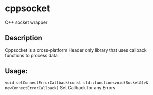 # cppsocket 
C++ socket wrapper

Description
------
Cppsocket is a cross-platform Header only library that uses callback functions to process data  

## Usage:
`void setConnectErrorCallback(const std::function<void(Socket&)>& newConnectErrorCallback)`
Set Callback for any Errors

<!-- // To transform into Docs
#include <iostream>
#include <chrono>
#include <thread>
#include <sstream>
#include "Socket.hpp"

static void printUsage(const std::string& executable)
{
    std::cout << "Usage: " << executable << " [server|client] [port|address]" << std::endl;
}

int main(int argc, const char* argv[])
{
    try
    {
        if (argc < 3)
        {
            printUsage(argc ? argv[0] : "test");
            return EXIT_SUCCESS;
        }

        std::string type = argv[1];
        std::string address = argv[2];

        cppsocket::Network network;
        cppsocket::Socket server(network);
        cppsocket::Socket client(network);
        std::vector<cppsocket::Socket> clientSockets;

        if (type == "server")
        {
            std::istringstream buffer(address);
            uint16_t port;
            buffer >> port;

            server.setBlocking(false);
            server.startAccept(cppsocket::ANY_ADDRESS, port);

            server.setAcceptCallback([&clientSockets](cppsocket::Socket&, cppsocket::Socket& c) {
                std::cout << "Client connected" << std::endl;
                c.startRead();
                c.send({'t', 'e', 's', 't', '\0'});
                c.setCloseCallback([&clientSockets](cppsocket::Socket& socket) {
                    std::cout << "Client at " << cppsocket::ipToString(socket.getRemoteIPAddress()) << " disconnected" << std::endl;

                    for (auto i = clientSockets.begin(); i != clientSockets.end();)
                    {
                        if (&(*i) == &socket)
                        {
                            clientSockets.erase(i);
                            break;
                        }
                        else
                            ++i;
                    }

                });
                clientSockets.push_back(std::move(c));
            });
        }
        else if (type == "client")
        {
            client.setBlocking(false);
            client.setConnectTimeout(2.0f);
            client.connect(address);

            client.setReadCallback([](cppsocket::Socket& socket, const std::vector<uint8_t>& data) {
                std::cout << "Got data: " << data.data() << " from " << cppsocket::ipToString(socket.getRemoteIPAddress()) << std::endl;
            });

            client.setConnectCallback([](cppsocket::Socket& socket) {
                std::cout << "Connected to " << cppsocket::ipToString(socket.getRemoteIPAddress()) << std::endl;

                socket.send({'t', 'e', 's', 't', '\0'});
            });

            client.setConnectErrorCallback([&client, address](cppsocket::Socket& socket) {
                std::cout << "Failed to connected to " << cppsocket::ipToString(socket.getRemoteIPAddress()) << std::endl;

                client.connect(address);
            });
        }

        const std::chrono::microseconds sleepTime(10000);

        for (;;)
        {
            network.update();

            std::this_thread::sleep_for(sleepTime);
        }
    }
    catch (const std::exception& e)
    {
        std::cerr << "Error: " << e.what() << std::endl;
        return EXIT_FAILURE;
    }
    catch (...)
    {
        std::cerr << "Error" << std::endl;
        return EXIT_FAILURE;
    }

    return EXIT_SUCCESS;
}
 --->
